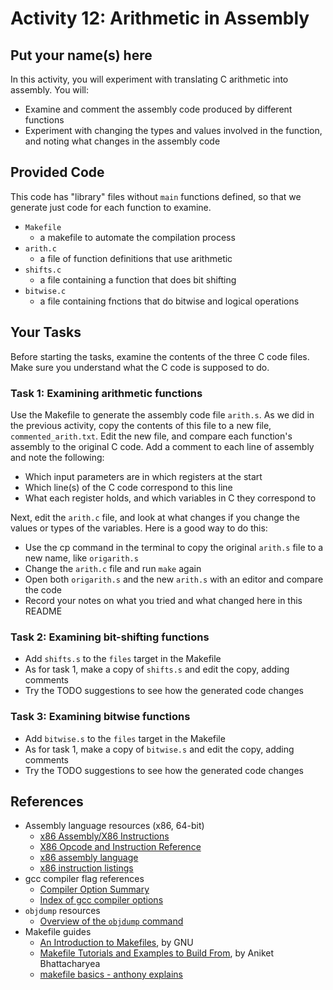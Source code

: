 # Activity 12: Arithmetic in Assembly
## Put your name(s) here

In this activity, you will experiment with translating C arithmetic into assembly. You will:
- Examine and comment the assembly code produced by different functions
- Experiment with changing the types and values involved in the function, and noting what changes in the assembly code

## Provided Code

This code has "library" files without `main` functions defined, so that we generate just code for each function to examine.
- `Makefile`
    - a makefile to automate the compilation process
- `arith.c`
    - a file of function definitions that use arithmetic
- `shifts.c`
    - a file containing a function that does bit shifting
- `bitwise.c`
    - a file containing fnctions that do bitwise and logical operations

## Your Tasks

Before starting the tasks, examine the contents of the three C code files. Make sure you understand what the C code is supposed to do.


### Task 1: Examining arithmetic functions

Use the Makefile to generate the assembly code file `arith.s`. As we did in the previous activity, copy the contents of this file to a new file, `commented_arith.txt`. Edit the new file, and compare each function's assembly to the original C code. 
Add a comment to each line of assembly and note the following:
- Which input parameters are in which registers at the start
- Which line(s) of the C code correspond to this line
- What each register holds, and which variables in C they correspond to

Next, edit the `arith.c` file, and look at what changes if you change the values or types of the variables. Here is a good way to do this:
- Use the cp command in the terminal to copy the original `arith.s` file to a new name, like `origarith.s`
- Change the `arith.c` file and run `make` again
- Open both `origarith.s` and the new `arith.s` with an editor and compare the code
- Record your notes on what you tried and what changed here in this README

### Task 2: Examining bit-shifting functions

- Add `shifts.s` to the `files` target in the Makefile
- As for task 1, make a copy of `shifts.s` and edit the copy, adding comments
- Try the TODO suggestions to see how the generated code changes

### Task 3: Examining bitwise functions

- Add `bitwise.s` to the `files` target in the Makefile
- As for task 1, make a copy of `bitwise.s` and edit the copy, adding comments
- Try the TODO suggestions to see how the generated code changes


## References

- Assembly language resources (x86, 64-bit)
    - [x86 Assembly/X86 Instructions](http://en.wikibooks.org/wiki/X86_Assembly/X86_Instructions)
    - [X86 Opcode and Instruction Reference](http://ref.x86asm.net/coder64.html)
    - [x86 assembly language](http://en.wikipedia.org/wiki/X86_assembly_language)
    - [x86 instruction listings](http://en.wikipedia.org/wiki/X86_instruction_listings)
- gcc compiler flag references
    - [Compiler Option Summary](https://gcc.gnu.org/onlinedocs/gcc/Option-Summary.html)
    - [Index of gcc compiler options](https://gcc.gnu.org/onlinedocs/gcc/Option-Index.html)
- `objdump` resources
    - [Overview of the `objdump` command](https://www.thegeekstuff.com/2012/09/objdump-examples/)
- Makefile guides
  - [An Introduction to Makefiles](https://www.gnu.org/software/make/manual/html_node/Introduction.html), by GNU
  - [Makefile Tutorials and Examples to Build From](https://earthly.dev/blog/make-tutorial/), by Aniket Bhattacharyea
  - [makefile basics - anthony explains](https://www.youtube.com/watch?v=20GC9mYoFGs)
